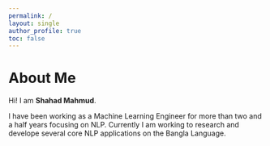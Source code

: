 ```yaml
---
permalink: /
layout: single
author_profile: true
toc: false
---
```


# About Me

Hi! I am **Shahad Mahmud**.

I have been working as a Machine Learning Engineer for more than two and a half years focusing on NLP. Currently I am working to research and develope several core NLP applications on the Bangla Language.
